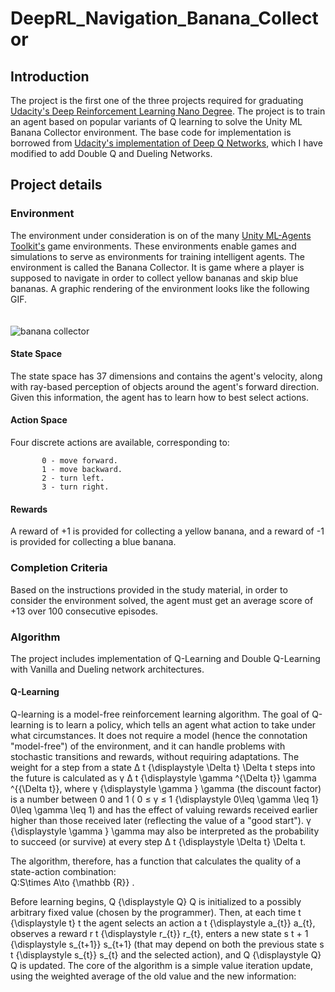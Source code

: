 # DeepRL_Navigation_Banana_Collector
## Introduction
The project is the first one of the three projects required for graduating [Udacity's Deep Reinforcement Learning Nano Degree](https://www.udacity.com/course/deep-reinforcement-learning-nanodegree--nd893). The project is to train an agent based on popular variants of Q learning to solve the Unity ML Banana Collector environment. The base code for implementation is borrowed from [Udacity's implementation of Deep Q Networks](https://github.com/udacity/deep-reinforcement-learning/blob/master/dqn/exercise/Deep_Q_Network.ipynb), which I have modified to add Double Q and Dueling Networks. 


## Project details
### Environment 
The environment under consideration is on of the many [Unity ML-Agents Toolkit's](https://github.com/Unity-Technologies/ml-agents) game environments. These environments enable games and simulations to serve as environments for training intelligent agents. The environment is called the Banana Collector. It is game where a player is supposed to navigate in order to collect yellow bananas and skip blue bananas. A graphic rendering of the environment looks like the following GIF. <br/> <br/> <br/> ![banana collector](Images_GIFs/banana_collector.gif)

#### State Space
The state space has 37 dimensions and contains the agent's velocity, along with ray-based perception of objects around the agent's forward direction. Given this information, the agent has to learn how to best select actions.

#### Action Space
Four discrete actions are available, corresponding to:
```   
       0 - move forward.
       1 - move backward.
       2 - turn left.
       3 - turn right.
```
#### Rewards
A reward of +1 is provided for collecting a yellow banana, and a reward of -1 is provided for collecting a blue banana.

### Completion Criteria
Based on the instructions provided in the study material, in order to consider the environment solved, the agent must get an average score of +13 over 100 consecutive episodes.

### Algorithm 
The project includes implementation of Q-Learning and Double Q-Learning with Vanilla and Dueling network architectures.

#### Q-Learning
Q-learning is a model-free reinforcement learning algorithm. The goal of Q-learning is to learn a policy, which tells an agent what action to take under what circumstances. It does not require a model (hence the connotation "model-free") of the environment, and it can handle problems with stochastic transitions and rewards, without requiring adaptations. The weight for a step from a state Δ t {\displaystyle \Delta t} \Delta t steps into the future is calculated as γ Δ t {\displaystyle \gamma ^{\Delta t}} \gamma ^{{\Delta t}}, where γ {\displaystyle \gamma } \gamma (the discount factor) is a number between 0 and 1 ( 0 ≤ γ ≤ 1 {\displaystyle 0\leq \gamma \leq 1} 0\leq \gamma \leq 1) and has the effect of valuing rewards received earlier higher than those received later (reflecting the value of a "good start"). γ {\displaystyle \gamma } \gamma may also be interpreted as the probability to succeed (or survive) at every step Δ t {\displaystyle \Delta t} \Delta t.

The algorithm, therefore, has a function that calculates the quality of a state-action combination: <br/>
    Q:S\times A\to {\mathbb {R}} .

Before learning begins, Q {\displaystyle Q} Q is initialized to a possibly arbitrary fixed value (chosen by the programmer). Then, at each time t {\displaystyle t} t the agent selects an action a t {\displaystyle a_{t}} a_{t}, observes a reward r t {\displaystyle r_{t}} r_{t}, enters a new state s t + 1 {\displaystyle s_{t+1}} s_{t+1} (that may depend on both the previous state s t {\displaystyle s_{t}} s_{t} and the selected action), and Q {\displaystyle Q} Q is updated. The core of the algorithm is a simple value iteration update, using the weighted average of the old value and the new information: 

